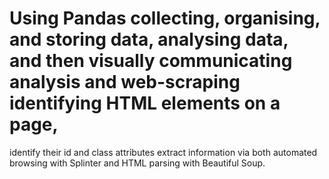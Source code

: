 # Using Pandas collecting, organising, and storing data, analysing data, and then visually communicating analysis and web-scraping identifying HTML elements on a page, 
identify their id and class attributes extract information via both automated browsing with Splinter and HTML parsing with Beautiful Soup.
